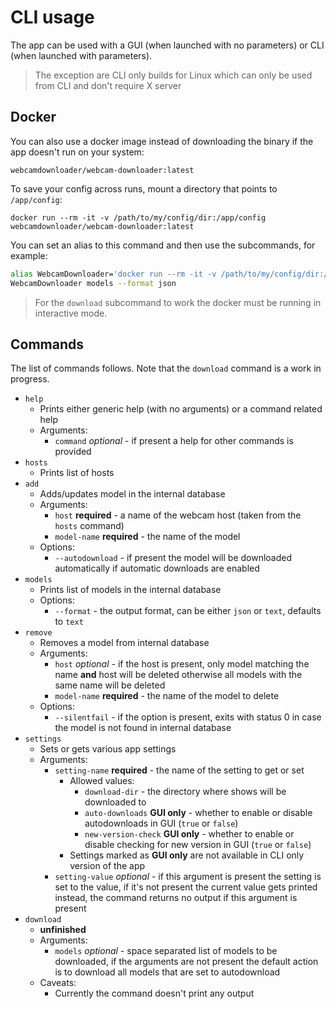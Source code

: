 # CLI usage

The app can be used with a GUI (when launched with no parameters) or CLI (when launched with parameters).

> The exception are CLI only builds for Linux which can only be used from CLI and don't require X server

## Docker

You can also use a docker image instead of downloading the binary if the app doesn't run on your system:

`webcamdownloader/webcam-downloader:latest`

To save your config across runs, mount a directory that points to `/app/config`:

`docker run --rm -it -v /path/to/my/config/dir:/app/config webcamdownloader/webcam-downloader:latest`

You can set an alias to this command and then use the subcommands, for example:

```bash
alias WebcamDownloader='docker run --rm -it -v /path/to/my/config/dir:/app/config webcamdownloader/webcam-downloader:latest'
WebcamDownloader models --format json
```

> For the `download` subcommand to work the docker must be running in interactive mode.

## Commands

The list of commands follows. Note that the `download` command is a work in progress.

- `help`
    - Prints either generic help (with no arguments) or a command related help
    - Arguments:
        - `command` *optional* - if present a help for other commands is provided
- `hosts`
    - Prints list of hosts
- `add`
    - Adds/updates model in the internal database
    - Arguments:
        - `host` **required** - a name of the webcam host (taken from the `hosts` command)
        - `model-name` **required** - the name of the model
    - Options:
        - `--autodownload` - if present the model will be downloaded automatically if automatic downloads are enabled
- `models`
    - Prints list of models in the internal database
    - Options:
        - `--format` - the output format, can be either `json` or `text`, defaults to `text`
- `remove`
    - Removes a model from internal database
    - Arguments:
        - `host` *optional* - if the host is present, only model matching the name **and** host will be deleted
        otherwise all models with the same name will be deleted
        - `model-name` **required** - the name of the model to delete
    - Options:
        - `--silentfail` - if the option is present, exits with status 0 in case the model is not found in internal
        database
- `settings`
    - Sets or gets various app settings
    - Arguments:
        - `setting-name` **required** - the name of the setting to get or set
            - Allowed values:
                - `download-dir` - the directory where shows will be downloaded to
                - `auto-downloads` **GUI only** - whether to enable or disable autodownloads in GUI (`true` or `false`)
                - `new-version-check` **GUI only** - whether to enable or disable checking for new version in GUI
                  (`true` or `false`)
            - Settings marked as **GUI only** are not available in CLI only version of the app
        - `setting-value` *optional* - if this argument is present the setting is set to the value, if it's not present
        the current value gets printed instead, the command returns no output if this argument is present
- `download`
    - **unfinished**
    - Arguments:
        - `models` *optional* - space separated list of models to be downloaded, if the arguments are not present
        the default action is to download all models that are set to autodownload
    - Caveats:
        - Currently the command doesn't print any output